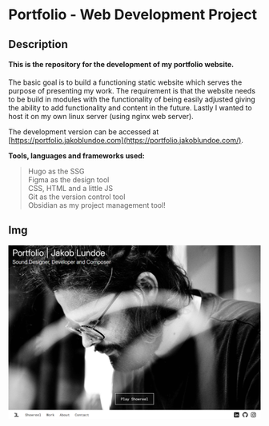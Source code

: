 # Portfolio - Web Development Project
## Description
#### This is the repository for the development of my portfolio website.

The basic goal is to build a functioning static website which serves the purpose of presenting my work. The requirement is that the website needs to be build in modules with the functionality of being easily adjusted giving the ability to add functionality and content in the future. Lastly I wanted to host it on my own linux server (using nginx web server).

The development version can be accessed at [https://portfolio.jakoblundoe.com](https://portfolio.jakoblundoe.com/).

**Tools, languages and frameworks used:** <br>
> Hugo as the SSG<br>
> Figma as the design tool<br>
> CSS, HTML and a little JS<br>
> Git as the version control tool<br>
> Obsidian as my project management tool!

## Img

![landing_page_img](portfolio_landingpage_img.png)
